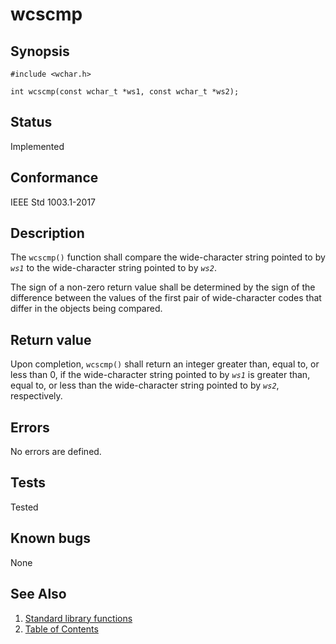 # wcscmp

## Synopsis

`#include <wchar.h>`

`int wcscmp(const wchar_t *ws1, const wchar_t *ws2);`

## Status

Implemented

## Conformance

IEEE Std 1003.1-2017

## Description

The `wcscmp()` function shall compare the wide-character string pointed to by _`ws1`_ to the wide-character string
pointed to by _`ws2`_.

The sign of a non-zero return value shall be determined by the sign of the difference between the values of the first
pair of wide-character codes that differ in the objects being compared.

## Return value

Upon completion, `wcscmp()` shall return an integer greater than, equal to, or less than 0, if the wide-character string
pointed to by _`ws1`_ is greater than, equal to, or less than the wide-character string pointed to by _`ws2`_,
respectively.

## Errors

No errors are defined.

## Tests

Tested

## Known bugs

None

## See Also

1. [Standard library functions](../index.md)
2. [Table of Contents](../../../index.md)
